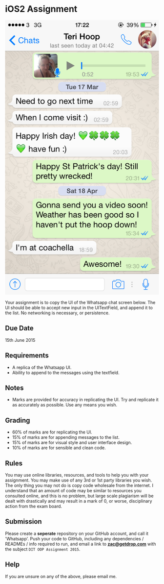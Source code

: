 iOS2 Assignment
=====================

![](whatsapp.PNG)

Your assignment is to copy the UI of the Whatsapp chat screen below. The UI should be able to accept new input in the UITextField, and append it to the list. No networking is necessary, or persistence.

Due Date
--------------------
15th June 2015

Requirements
--------------------

- A replica of the Whatsapp UI.
- Ability to append to the messages using the textfield.

Notes
-------------------

- Marks are provided for accuracy in replicating the UI. Try and replicate it as accurately as possible. Use any means you wish.

Grading
------------------

- 60% of marks are for replicating the UI.
- 15% of marks are for appending messages to the list.
- 15% of marks are for visual style and user interface design.
- 10% of marks are for sensible and clean code.

Rules
--------

You may use online libraries, resources, and tools to help you with your assignment. You may make use of any 3rd or 1st party libraries you wish. The only thing you may not do is copy code wholesale from the internet. I understand that an amount of code may be similar to resources you consulted online, and this is no problem, but large scale plagiarism will be dealt with drastically and may result in a mark of 0, or worse, disciplinary action from the exam board.

Submission
--------

Please create a **seperate** repository on your GitHub account, and call it 'Whatsapp'. Push your code to GitHub, including any dependencies / READMEs / info required to run, and email a link to **zac@getdrop.com** with the subject `DIT OOP Assignment 2015`.

Help
--------
If you are unsure on any of the above, please email me.
